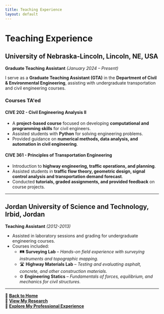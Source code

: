 ```yaml
---
title: Teaching Experience
layout: default
---
```


# Teaching Experience

## University of Nebraska-Lincoln, Lincoln, NE, USA  
**Graduate Teaching Assistant** *(January 2024 – Present)*  

I serve as a **Graduate Teaching Assistant (GTA)** in the **Department of Civil & Environmental Engineering**, assisting with undergraduate transportation and civil engineering courses.

### **Courses TA'ed**  

#### **CIVE 202 - Civil Engineering Analysis II**  
- A **project-based course** focused on developing **computational and programming skills** for civil engineers.  
- Assisted students with **Python** for solving engineering problems.  
- Provided guidance on **numerical methods, data analysis, and automation in civil engineering**.

#### **CIVE 361 - Principles of Transportation Engineering**  
- Introduction to **highway engineering, traffic operations, and planning**.  
- Assisted students in **traffic flow theory, geometric design, signal control analysis and transportation demand forecast**.  
- Conducted **tutorials, graded assignments, and provided feedback** on course projects.

---

## Jordan University of Science and Technology, Irbid, Jordan  
**Teaching Assistant** *(2012-2013)*  

- Assisted in laboratory sessions and grading for undergraduate engineering courses.
- Courses included:
  - 🛤 **Surveying Lab** – *Hands-on field experience with surveying instruments and topographic mapping.*
  - 🛣 **Highway Materials Lab** – *Testing and evaluating asphalt, concrete, and other construction materials.*
  - ⚙ **Engineering Statics** – *Fundamentals of forces, equilibrium, and mechanics for civil structures.*

---


📌 **[Back to Home](index.md)**  
📌 **[View My Research](research.md)**  
📌 **[Explore My Professional Experience](experience.md)**  
